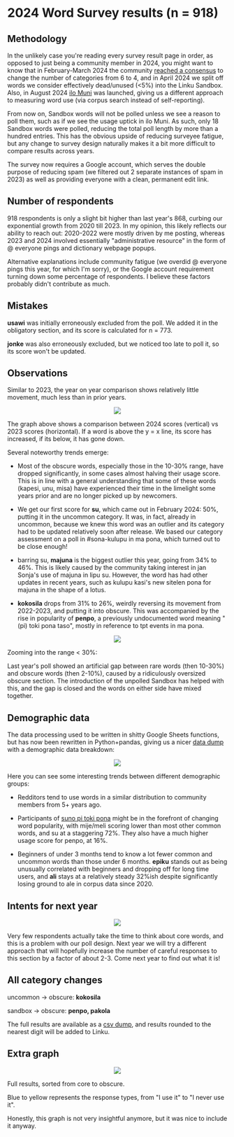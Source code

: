 # 2024 Word Survey results (n = 918)

## Methodology

In the unlikely case you're reading every survey result page in order, as opposed to just being a community member in 2024, you might want to know that in February-March 2024 the community [reached a consensus](https://sona.pona.la/wiki/Usage_categories#Table_of_categories) to change the number of categories from 6 to 4, and in April 2024 we split off words we consider effectively dead/unused (<5%) into the Linku Sandbox. Also, in August 2024 [ilo Muni](https://gregdan3.github.io/ilo-muni/) was launched, giving us a different approach to measuring word use (via corpus search instead of self-reporting).

From now on, Sandbox words will not be polled unless we see a reason to poll them, such as if we see the usage uptick in ilo Muni. As such, only 18 Sandbox words were polled, reducing the total poll length by more than a hundred entries. This has the obvious upside of reducing surveyee fatigue, but any change to survey design naturally makes it a bit more difficult to compare results across years.

The survey now requires a Google account, which serves the double purpose of reducing spam (we filtered out 2 separate instances of spam in 2023) as well as providing everyone with a clean, permanent edit link.

## Number of respondents

918 respondents is only a slight bit higher than last year's 868, curbing our exponential growth from 2020 till 2023. In my opinion, this likely reflects our ability to reach out: 2020-2022 were mostly driven by me posting, whereas 2023 and 2024 involved essentially "administrative resource" in the form of @ everyone pings and dictionary webpage popups.

Alternative explanations include community fatigue (we overdid @ everyone pings this year, for which I'm sorry), or the Google account requirement turning down some percentage of respondents. I believe these factors probably didn't contribute as much.

## Mistakes

**usawi** was initially erroneously excluded from the poll. We added it in the obligatory section, and its score is calculated for n = 773.

**jonke** was also erroneously excluded, but we noticed too late to poll it, so its score won't be updated.

## Observations

Similar to 2023, the year on year comparison shows relatively little movement, much less than in prior years.

<div align="center"><img src="changes.png"></img></div>

The graph above shows a comparison between 2024 scores (vertical) vs 2023 scores (horizontal). If a word is above the y = x line, its score has increased, if its below, it has gone down.

Several noteworthy trends emerge:

* Most of the obscure words, especially those in the 10-30% range, have dropped significantly, in some cases almost halving their usage score. This is in line with a general understanding that some of these words (kapesi, unu, misa) have experienced their time in the limelight some years prior and are no longer picked up by newcomers.

* We get our first score for **su**, which came out in February 2024: 50%, putting it in the uncommon category. It was, in fact, already in uncommon, because we knew this word was an outlier and its category had to be updated relatively soon after release. We based our category assessment on a poll in #sona-kulupu in ma pona, which turned out to be close enough!

* barring su, **majuna** is the biggest outlier this year, going from 34% to 46%. This is likely caused by the community taking interest in jan Sonja's use of majuna in lipu su. However, the word has had other updates in recent years, such as kulupu kasi's new sitelen pona for majuna in the shape of a lotus.

* **kokosila** drops from 31% to 26%, weirdly reversing its movement from 2022-2023, and putting it into obscure. This was accompanied by the rise in popularity of **penpo**, a previously undocumented word meaning "(pi) toki pona taso", mostly in reference to tpt events in ma pona.

<div align="center"><img src="obscures.png"></img></div>

Zooming into the range < 30%:

Last year's poll showed an artificial gap between rare words (then 10-30%) and obscure words (then 2-10%), caused by a ridiculously oversized obscure section. The introduction of the unpolled Sandbox has helped with this, and the gap is closed and the words on either side have mixed together.

## Demographic data

The data processing used to be written in shitty Google Sheets functions, but has now been rewritten in Python+pandas, giving us a nicer [data dump](scores-2024.csv) with a demographic data breakdown:

<div align="center"><img src="spreadsheet.png"></img></div>

Here you can see some interesting trends between different demographic groups:

* Redditors tend to use words in a similar distribution to community members from 5+ years ago.

* Participants of [suno pi toki pona](https://suno.pona.la) might be in the forefront of changing word popularity, with mije/meli scoring lower than most other common words, and su at a staggering 72%. They also have a much higher usage score for penpo, at 16%.

* Beginners of under 3 months tend to know a lot fewer common and uncommon words than those under 6 months. **epiku** stands out as being unusually correlated with beginners and dropping off for long time users, and **ali** stays at a relatively steady 32%ish despite significantly losing ground to ale in corpus data since 2020.

## Intents for next year

<div align="center"><img src="cores.png"></img></div>

Very few respondents actually take the time to think about core words, and this is a problem with our poll design. Next year we will try a different approach that will hopefully increase the number of careful responses to this section by a factor of about 2-3. Come next year to find out what it is!

## All category changes

uncommon -> obscure: **kokosila**

sandbox -> obscure: **penpo, pakola**

The full results are available as a [csv dump](scores-2024.csv), and results rounded to the nearest digit will be added to Linku.

## Extra graph

<div align="center"><img src="bend.png"></img></div>

Full results, sorted from core to obscure.

Blue to yellow represents the response types, from "I use it" to "I never use it".

Honestly, this graph is not very insightful anymore, but it was nice to include it anyway.
